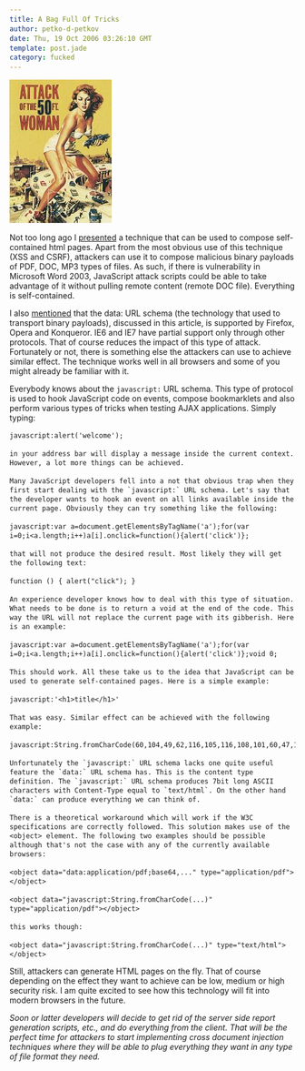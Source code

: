 ```yaml
---
title: A Bag Full Of Tricks
author: petko-d-petkov
date: Thu, 19 Oct 2006 03:26:10 GMT
template: post.jade
category: fucked
---
```


![50ft Woman](/files/2006/08/50ft-woman.jpg "50ft Woman")

Not too long ago I [presented](/blog/self-contained-xss-attacks) a technique that can be used to compose self-contained html pages. Apart from the most obvious use of this technique (XSS and CSRF), attackers can use it to compose malicious binary payloads of PDF, DOC, MP3 types of files. As such, if there is vulnerability in Microsoft Word 2003, JavaScript attack scripts could be able to take advantage of it without pulling remote content (remote DOC file). Everything is self-contained.

I also [mentioned](/blog/self-contained-xss-attacks) that the data: URL schema (the technology that used to transport binary payloads), discussed in this article, is supported by Firefox, Opera and Konqueror. IE6 and IE7 have partial support only through other protocols. That of course reduces the impact of this type of attack. Fortunately or not, there is something else the attackers can use to achieve similar effect. The technique works well in all browsers and some of you might already be familiar with it.

Everybody knows about the `javascript:` URL schema. This type of protocol is used to hook JavaScript code on events, compose bookmarklets and also perform various types of tricks when testing AJAX applications. Simply typing:

    javascript:alert('welcome');

    in your address bar will display a message inside the current context. However, a lot more things can be achieved.

    Many JavaScript developers fell into a not that obvious trap when they first start dealing with the `javascript:` URL schema. Let's say that the developer wants to hook an event on all links available inside the current page. Obviously they can try something like the following:

    javascript:var a=document.getElementsByTagName('a');for(var i=0;i<a.length;i++)a[i].onclick=function(){alert('click')};

    that will not produce the desired result. Most likely they will get the following text:

    function () { alert("click"); }

    An experience developer knows how to deal with this type of situation. What needs to be done is to return a void at the end of the code. This way the URL will not replace the current page with its gibberish. Here is an example:

    javascript:var a=document.getElementsByTagName('a');for(var i=0;i<a.length;i++)a[i].onclick=function(){alert('click')};void 0;

    This should work. All these take us to the idea that JavaScript can be used to generate self-contained pages. Here is a simple example:

    javascript:'<h1>title</h1>'

    That was easy. Similar effect can be achieved with the following example:

    javascript:String.fromCharCode(60,104,49,62,116,105,116,108,101,60,47,104,49,62)

    Unfortunately the `javascript:` URL schema lacks one quite useful feature the `data:` URL schema has. This is the content type definition. The `javascript:` URL schema produces 7bit long ASCII characters with Content-Type equal to `text/html`. On the other hand `data:` can produce everything we can think of.

    There is a theoretical workaround which will work if the W3C specifications are correctly followed. This solution makes use of the <object> element. The following two examples should be possible although that's not the case with any of the currently available browsers:

    <object data="data:application/pdf;base64,..." type="application/pdf"></object>

    <object data="javascript:String.fromCharCode(...)" type="application/pdf"></object>

    this works though:

    <object data="javascript:String.fromCharCode(...)" type="text/html"></object>

Still, attackers can generate HTML pages on the fly. That of course depending on the effect they want to achieve can be low, medium or high security risk. I am quite excited to see how this technology will fit into modern browsers in the future.

_Soon or latter developers will decide to get rid of the server side report generation scripts, etc., and do everything from the client. That will be the perfect time for attackers to start implementing cross document injection techniques where they will be able to plug everything they want in any type of file format they need._
